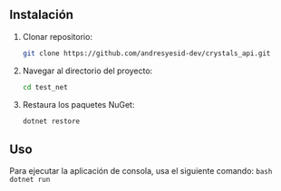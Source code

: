 ## Instalación

1. Clonar repositorio:
    ```bash
    git clone https://github.com/andresyesid-dev/crystals_api.git
    ```
2. Navegar al directorio del proyecto:
    ```bash
    cd test_net
    ```
3. Restaura los paquetes NuGet:
    ```bash
    dotnet restore
    ```

## Uso

Para ejecutar la aplicación de consola, usa el siguiente comando:
    ```bash
    dotnet run
    ```
